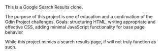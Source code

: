 This is a Google Search Results clone.

The purpose of this project is one of education and a continuation of the Odin Project challenges.
Goals: structuring HTML, writing appropriate and effective CSS, adding minimal JavaScript functionality for base page behavior

While this project mimics a search results page, if will not truly function as such.
